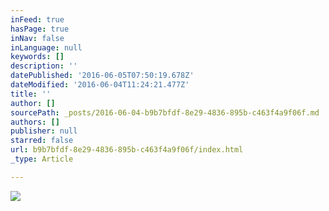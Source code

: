 ```yaml
---
inFeed: true
hasPage: true
inNav: false
inLanguage: null
keywords: []
description: ''
datePublished: '2016-06-05T07:50:19.678Z'
dateModified: '2016-06-04T11:24:21.477Z'
title: ''
author: []
sourcePath: _posts/2016-06-04-b9b7bfdf-8e29-4836-895b-c463f4a9f06f.md
authors: []
publisher: null
starred: false
url: b9b7bfdf-8e29-4836-895b-c463f4a9f06f/index.html
_type: Article

---
```

![](https://the-grid-user-content.s3-us-west-2.amazonaws.com/4508e5e4-f2a4-4a79-8c51-f6a2e3276a13.jpg)